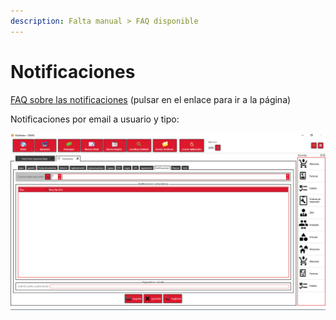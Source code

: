 ```yaml
---
description: Falta manual > FAQ disponible
---
```


# Notificaciones

[FAQ sobre las notificaciones](../../../tutoriales/general/notificaciones-emergentes.md) (pulsar en el enlace para ir a la página)

Notificaciones por email a usuario y tipo:

![](<../../../.gitbook/assets/image (437).png>)
